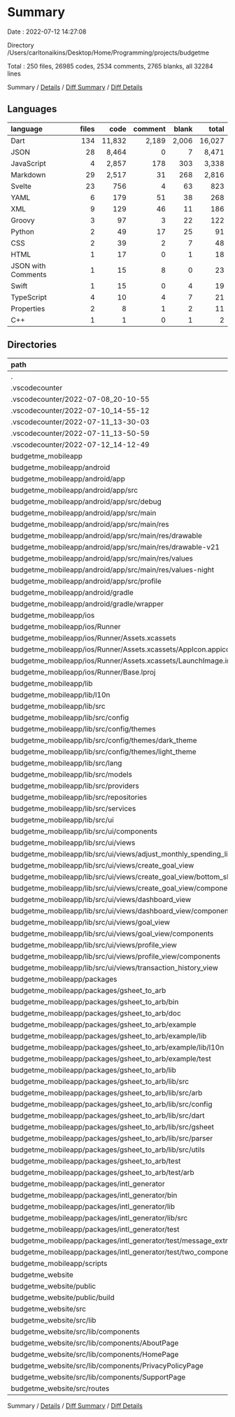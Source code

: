 # Summary

Date : 2022-07-12 14:27:08

Directory /Users/carltonaikins/Desktop/Home/Programming/projects/budgetme

Total : 250 files,  26985 codes, 2534 comments, 2765 blanks, all 32284 lines

Summary / [Details](details.md) / [Diff Summary](diff.md) / [Diff Details](diff-details.md)

## Languages
| language | files | code | comment | blank | total |
| :--- | ---: | ---: | ---: | ---: | ---: |
| Dart | 134 | 11,832 | 2,189 | 2,006 | 16,027 |
| JSON | 28 | 8,464 | 0 | 7 | 8,471 |
| JavaScript | 4 | 2,857 | 178 | 303 | 3,338 |
| Markdown | 29 | 2,517 | 31 | 268 | 2,816 |
| Svelte | 23 | 756 | 4 | 63 | 823 |
| YAML | 6 | 179 | 51 | 38 | 268 |
| XML | 9 | 129 | 46 | 11 | 186 |
| Groovy | 3 | 97 | 3 | 22 | 122 |
| Python | 2 | 49 | 17 | 25 | 91 |
| CSS | 2 | 39 | 2 | 7 | 48 |
| HTML | 1 | 17 | 0 | 1 | 18 |
| JSON with Comments | 1 | 15 | 8 | 0 | 23 |
| Swift | 1 | 15 | 0 | 4 | 19 |
| TypeScript | 4 | 10 | 4 | 7 | 21 |
| Properties | 2 | 8 | 1 | 2 | 11 |
| C++ | 1 | 1 | 0 | 1 | 2 |

## Directories
| path | files | code | comment | blank | total |
| :--- | ---: | ---: | ---: | ---: | ---: |
| . | 250 | 26,985 | 2,534 | 2,765 | 32,284 |
| .vscodecounter | 25 | 2,231 | 0 | 130 | 2,361 |
| .vscodecounter/2022-07-08_20-10-55 | 5 | 296 | 0 | 26 | 322 |
| .vscodecounter/2022-07-10_14-55-12 | 5 | 581 | 0 | 26 | 607 |
| .vscodecounter/2022-07-11_13-30-03 | 5 | 443 | 0 | 26 | 469 |
| .vscodecounter/2022-07-11_13-50-59 | 5 | 387 | 0 | 26 | 413 |
| .vscodecounter/2022-07-12_14-12-49 | 5 | 524 | 0 | 26 | 550 |
| budgetme_mobileapp | 185 | 16,121 | 2,307 | 2,203 | 20,631 |
| budgetme_mobileapp/android | 13 | 216 | 48 | 33 | 297 |
| budgetme_mobileapp/android/app | 9 | 170 | 47 | 22 | 239 |
| budgetme_mobileapp/android/app/src | 7 | 65 | 44 | 9 | 118 |
| budgetme_mobileapp/android/app/src/debug | 1 | 5 | 3 | 1 | 9 |
| budgetme_mobileapp/android/app/src/main | 5 | 56 | 38 | 7 | 101 |
| budgetme_mobileapp/android/app/src/main/res | 4 | 26 | 32 | 6 | 64 |
| budgetme_mobileapp/android/app/src/main/res/drawable | 1 | 4 | 7 | 2 | 13 |
| budgetme_mobileapp/android/app/src/main/res/drawable-v21 | 1 | 4 | 7 | 2 | 13 |
| budgetme_mobileapp/android/app/src/main/res/values | 1 | 9 | 9 | 1 | 19 |
| budgetme_mobileapp/android/app/src/main/res/values-night | 1 | 9 | 9 | 1 | 19 |
| budgetme_mobileapp/android/app/src/profile | 1 | 4 | 3 | 1 | 8 |
| budgetme_mobileapp/android/gradle | 1 | 5 | 1 | 1 | 7 |
| budgetme_mobileapp/android/gradle/wrapper | 1 | 5 | 1 | 1 | 7 |
| budgetme_mobileapp/ios | 8 | 235 | 2 | 11 | 248 |
| budgetme_mobileapp/ios/Runner | 7 | 228 | 2 | 11 | 241 |
| budgetme_mobileapp/ios/Runner/Assets.xcassets | 3 | 148 | 0 | 4 | 152 |
| budgetme_mobileapp/ios/Runner/Assets.xcassets/AppIcon.appiconset | 1 | 122 | 0 | 1 | 123 |
| budgetme_mobileapp/ios/Runner/Assets.xcassets/LaunchImage.imageset | 2 | 26 | 0 | 3 | 29 |
| budgetme_mobileapp/ios/Runner/Base.lproj | 2 | 64 | 2 | 2 | 68 |
| budgetme_mobileapp/lib | 78 | 9,944 | 1,118 | 922 | 11,984 |
| budgetme_mobileapp/lib/l10n | 24 | 4,199 | 177 | 231 | 4,607 |
| budgetme_mobileapp/lib/src | 52 | 5,579 | 890 | 667 | 7,136 |
| budgetme_mobileapp/lib/src/config | 7 | 706 | 105 | 64 | 875 |
| budgetme_mobileapp/lib/src/config/themes | 5 | 632 | 87 | 40 | 759 |
| budgetme_mobileapp/lib/src/config/themes/dark_theme | 2 | 263 | 35 | 17 | 315 |
| budgetme_mobileapp/lib/src/config/themes/light_theme | 2 | 262 | 35 | 17 | 314 |
| budgetme_mobileapp/lib/src/lang | 2 | 293 | 14 | 85 | 392 |
| budgetme_mobileapp/lib/src/models | 3 | 224 | 67 | 52 | 343 |
| budgetme_mobileapp/lib/src/providers | 5 | 34 | 85 | 19 | 138 |
| budgetme_mobileapp/lib/src/repositories | 3 | 165 | 55 | 58 | 278 |
| budgetme_mobileapp/lib/src/services | 2 | 67 | 34 | 17 | 118 |
| budgetme_mobileapp/lib/src/ui | 30 | 4,090 | 530 | 372 | 4,992 |
| budgetme_mobileapp/lib/src/ui/components | 8 | 909 | 145 | 82 | 1,136 |
| budgetme_mobileapp/lib/src/ui/views | 22 | 3,181 | 385 | 290 | 3,856 |
| budgetme_mobileapp/lib/src/ui/views/adjust_monthly_spending_limit_view | 1 | 122 | 17 | 9 | 148 |
| budgetme_mobileapp/lib/src/ui/views/create_goal_view | 7 | 1,405 | 123 | 131 | 1,659 |
| budgetme_mobileapp/lib/src/ui/views/create_goal_view/bottom_sheet_views | 5 | 964 | 87 | 82 | 1,133 |
| budgetme_mobileapp/lib/src/ui/views/create_goal_view/components | 1 | 352 | 17 | 34 | 403 |
| budgetme_mobileapp/lib/src/ui/views/dashboard_view | 3 | 380 | 51 | 31 | 462 |
| budgetme_mobileapp/lib/src/ui/views/dashboard_view/components | 2 | 201 | 34 | 14 | 249 |
| budgetme_mobileapp/lib/src/ui/views/goal_view | 7 | 884 | 126 | 84 | 1,094 |
| budgetme_mobileapp/lib/src/ui/views/goal_view/components | 6 | 737 | 103 | 65 | 905 |
| budgetme_mobileapp/lib/src/ui/views/profile_view | 3 | 300 | 51 | 24 | 375 |
| budgetme_mobileapp/lib/src/ui/views/profile_view/components | 2 | 229 | 34 | 15 | 278 |
| budgetme_mobileapp/lib/src/ui/views/transaction_history_view | 1 | 90 | 17 | 11 | 118 |
| budgetme_mobileapp/packages | 82 | 5,570 | 1,071 | 1,188 | 7,829 |
| budgetme_mobileapp/packages/gsheet_to_arb | 39 | 2,333 | 224 | 555 | 3,112 |
| budgetme_mobileapp/packages/gsheet_to_arb/bin | 1 | 57 | 5 | 19 | 81 |
| budgetme_mobileapp/packages/gsheet_to_arb/doc | 1 | 42 | 0 | 8 | 50 |
| budgetme_mobileapp/packages/gsheet_to_arb/example | 12 | 519 | 59 | 77 | 655 |
| budgetme_mobileapp/packages/gsheet_to_arb/example/lib | 9 | 476 | 54 | 64 | 594 |
| budgetme_mobileapp/packages/gsheet_to_arb/example/lib/l10n | 8 | 458 | 53 | 55 | 566 |
| budgetme_mobileapp/packages/gsheet_to_arb/example/test | 1 | 8 | 5 | 3 | 16 |
| budgetme_mobileapp/packages/gsheet_to_arb/lib | 19 | 1,545 | 137 | 382 | 2,064 |
| budgetme_mobileapp/packages/gsheet_to_arb/lib/src | 18 | 1,540 | 132 | 379 | 2,051 |
| budgetme_mobileapp/packages/gsheet_to_arb/lib/src/arb | 2 | 138 | 11 | 35 | 184 |
| budgetme_mobileapp/packages/gsheet_to_arb/lib/src/config | 3 | 360 | 32 | 95 | 487 |
| budgetme_mobileapp/packages/gsheet_to_arb/lib/src/dart | 3 | 363 | 41 | 83 | 487 |
| budgetme_mobileapp/packages/gsheet_to_arb/lib/src/gsheet | 1 | 98 | 4 | 28 | 130 |
| budgetme_mobileapp/packages/gsheet_to_arb/lib/src/parser | 4 | 341 | 26 | 74 | 441 |
| budgetme_mobileapp/packages/gsheet_to_arb/lib/src/utils | 3 | 187 | 14 | 47 | 248 |
| budgetme_mobileapp/packages/gsheet_to_arb/test | 2 | 15 | 23 | 8 | 46 |
| budgetme_mobileapp/packages/gsheet_to_arb/test/arb | 1 | 8 | 18 | 4 | 30 |
| budgetme_mobileapp/packages/intl_generator | 43 | 3,237 | 847 | 633 | 4,717 |
| budgetme_mobileapp/packages/intl_generator/bin | 4 | 325 | 66 | 43 | 434 |
| budgetme_mobileapp/packages/intl_generator/lib | 7 | 1,518 | 576 | 309 | 2,403 |
| budgetme_mobileapp/packages/intl_generator/lib/src | 5 | 787 | 299 | 161 | 1,247 |
| budgetme_mobileapp/packages/intl_generator/test | 29 | 1,324 | 205 | 258 | 1,787 |
| budgetme_mobileapp/packages/intl_generator/test/message_extraction | 18 | 1,102 | 144 | 194 | 1,440 |
| budgetme_mobileapp/packages/intl_generator/test/two_components | 9 | 159 | 43 | 53 | 255 |
| budgetme_mobileapp/scripts | 2 | 49 | 17 | 25 | 91 |
| budgetme_website | 39 | 8,603 | 196 | 405 | 9,204 |
| budgetme_website/public | 2 | 2,814 | 177 | 298 | 3,289 |
| budgetme_website/public/build | 2 | 2,814 | 177 | 298 | 3,289 |
| budgetme_website/src | 27 | 799 | 7 | 75 | 881 |
| budgetme_website/src/lib | 17 | 563 | 4 | 47 | 614 |
| budgetme_website/src/lib/components | 17 | 563 | 4 | 47 | 614 |
| budgetme_website/src/lib/components/AboutPage | 1 | 29 | 0 | 2 | 31 |
| budgetme_website/src/lib/components/HomePage | 1 | 33 | 0 | 2 | 35 |
| budgetme_website/src/lib/components/PrivacyPolicyPage | 1 | 34 | 0 | 4 | 38 |
| budgetme_website/src/lib/components/SupportPage | 4 | 134 | 0 | 11 | 145 |
| budgetme_website/src/routes | 5 | 176 | 0 | 12 | 188 |

Summary / [Details](details.md) / [Diff Summary](diff.md) / [Diff Details](diff-details.md)